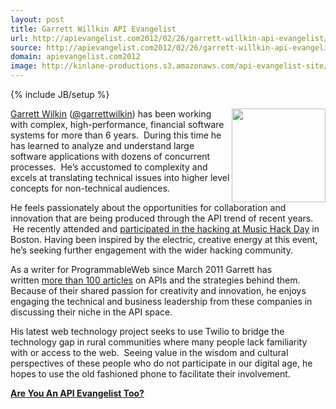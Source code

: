 ```yaml
---
layout: post
title: Garrett Willkin API Evangelist
url: http://apievangelist.com2012/02/26/garrett-willkin-api-evangelist/
source: http://apievangelist.com2012/02/26/garrett-willkin-api-evangelist/
domain: apievangelist.com2012
image: http://kinlane-productions.s3.amazonaws.com/api-evangelist-site/blog/garrettwilkin_apievangelist.jpg
---
```

{% include JB/setup %}<p>
     <a href="http://programmableweb.com/profile/garrettwilkin"><img src="http://kinlane-productions.s3.amazonaws.com/api-evangelist/garrettwilkin_apievangelist.jpg"  width="150" align="right" /></a>
</p>
<p>
     <a title="Garret Willkin" href="http://programmableweb.com/profile/garrettwilkin">Garrett Wilkin</a> (<a title="Garrett Willkin" href="https://twitter.com/!/garrettwilkin">@garrettwilkin</a>) has been working with complex, high-performance, financial software systems for more than 6 years.  During this time he has learned to analyze and understand large software applications with dozens of concurrent processes.  He’s accustomed to complexity and excels at translating technical issues into higher level concepts for non-technical audiences.  
</p>
<p>
     He feels passionately about the opportunities for collaboration and innovation that are being produced through the API trend of recent years.  He recently attended and <a href="http://blog.programmableweb.com/2011/11/09/i-fell-into-a-burning-ring-of-fire-at-music-hackday/">participated in the hacking at Music Hack Day</a> in Boston. Having been inspired by the electric, creative energy at this event, he’s seeking further engagement with the wider hacking community.
</p>
<p>
     As a writer for ProgrammableWeb since March 2011 Garrett has written <a href="http://programmableweb.com/profile/garrettwilkin">more than 100 articles</a> on APIs and the strategies behind them. Because of their shared passion for creativity and innovation, he enjoys engaging the technical and business leadership from these companies in discussing their niche in the API space.
</p>
<p>
     His latest web technology project seeks to use Twilio to bridge the technology gap in rural communities where many people lack familiarity with or access to the web.  Seeing value in the wisdom and cultural perspectives of these people who do not participate in our digital age, he hopes to use the old fashioned phone to facilitate their involvement.
</p>
<p>
     <a title="Are You An API Evangelist?" href="/about.php"></a><strong><a title="Are You An API Evangelist?" href="/about.php">Are You An API Evangelist Too?</a></strong>
</p>
